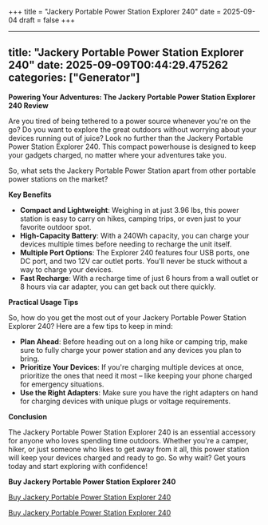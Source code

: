 +++
title = "Jackery Portable Power Station Explorer 240"
date = 2025-09-04
draft = false
+++

---
title: "Jackery Portable Power Station Explorer 240"
date: 2025-09-09T00:44:29.475262
categories: ["Generator"]
---
**Powering Your Adventures: The Jackery Portable Power Station Explorer 240 Review**

Are you tired of being tethered to a power source whenever you're on the go? Do you want to explore the great outdoors without worrying about your devices running out of juice? Look no further than the Jackery Portable Power Station Explorer 240. This compact powerhouse is designed to keep your gadgets charged, no matter where your adventures take you.

So, what sets the Jackery Portable Power Station apart from other portable power stations on the market?

**Key Benefits**

* **Compact and Lightweight**: Weighing in at just 3.96 lbs, this power station is easy to carry on hikes, camping trips, or even just to your favorite outdoor spot.
* **High-Capacity Battery**: With a 240Wh capacity, you can charge your devices multiple times before needing to recharge the unit itself.
* **Multiple Port Options**: The Explorer 240 features four USB ports, one DC port, and two 12V car outlet ports. You'll never be stuck without a way to charge your devices.
* **Fast Recharge**: With a recharge time of just 6 hours from a wall outlet or 8 hours via car adapter, you can get back out there quickly.

**Practical Usage Tips**

So, how do you get the most out of your Jackery Portable Power Station Explorer 240? Here are a few tips to keep in mind:

* **Plan Ahead**: Before heading out on a long hike or camping trip, make sure to fully charge your power station and any devices you plan to bring.
* **Prioritize Your Devices**: If you're charging multiple devices at once, prioritize the ones that need it most – like keeping your phone charged for emergency situations.
* **Use the Right Adapters**: Make sure you have the right adapters on hand for charging devices with unique plugs or voltage requirements.

**Conclusion**

The Jackery Portable Power Station Explorer 240 is an essential accessory for anyone who loves spending time outdoors. Whether you're a camper, hiker, or just someone who likes to get away from it all, this power station will keep your devices charged and ready to go. So why wait? Get yours today and start exploring with confidence!

**Buy Jackery Portable Power Station Explorer 240**

[Buy Jackery Portable Power Station Explorer 240](https://www.amazon.com/dp/B082TMBYR6)

[Buy Jackery Portable Power Station Explorer 240](https://www.amazon.com/dp/B082TMBYR6)
